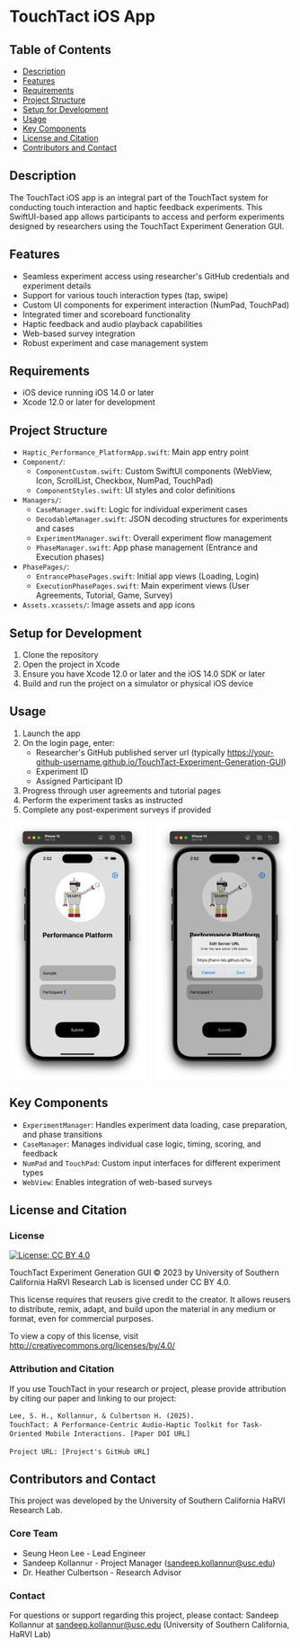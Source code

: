 # TouchTact iOS App

## Table of Contents
- [Description](#description)
- [Features](#features)
- [Requirements](#requirements)
- [Project Structure](#project-structure)
- [Setup for Development](#setup-for-development)
- [Usage](#usage)
- [Key Components](#key-components)
- [License and Citation](#license-and-citation)
- [Contributors and Contact](#contributors-and-contact)

## Description
The TouchTact iOS app is an integral part of the TouchTact system for conducting touch interaction and haptic feedback experiments. This SwiftUI-based app allows participants to access and perform experiments designed by researchers using the TouchTact Experiment Generation GUI.

## Features
- Seamless experiment access using researcher's GitHub credentials and experiment details
- Support for various touch interaction types (tap, swipe)
- Custom UI components for experiment interaction (NumPad, TouchPad)
- Integrated timer and scoreboard functionality
- Haptic feedback and audio playback capabilities
- Web-based survey integration
- Robust experiment and case management system

## Requirements
- iOS device running iOS 14.0 or later
- Xcode 12.0 or later for development

## Project Structure
- `Haptic_Performance_PlatformApp.swift`: Main app entry point
- `Component/`:
  - `ComponentCustom.swift`: Custom SwiftUI components (WebView, Icon, ScrollList, Checkbox, NumPad, TouchPad)
  - `ComponentStyles.swift`: UI styles and color definitions
- `Managers/`:
  - `CaseManager.swift`: Logic for individual experiment cases
  - `DecodableManager.swift`: JSON decoding structures for experiments and cases
  - `ExperimentManager.swift`: Overall experiment flow management
  - `PhaseManager.swift`: App phase management (Entrance and Execution phases)
- `PhasePages/`:
  - `EntrancePhasePages.swift`: Initial app views (Loading, Login)
  - `ExecutionPhasePages.swift`: Main experiment views (User Agreements, Tutorial, Game, Survey)
- `Assets.xcassets/`: Image assets and app icons

## Setup for Development
1. Clone the repository
2. Open the project in Xcode
3. Ensure you have Xcode 12.0 or later and the iOS 14.0 SDK or later
4. Build and run the project on a simulator or physical iOS device

## Usage
1. Launch the app
2. On the login page, enter:
   - Researcher's GitHub published server url (typically https://your-github-username.github.io/TouchTact-Experiment-Generation-GUI)
   - Experiment ID
   - Assigned Participant ID
3. Progress through user agreements and tutorial pages
4. Perform the experiment tasks as instructed
5. Complete any post-experiment surveys if provided

<div style="display: flex; justify-content: space-between;">
  <img src="/Haptic%20Performance%20Platform/Reference/Login.png" alt="Login" width="48%"/>
  <img src="/Haptic%20Performance%20Platform/Reference/ServerURL.png" alt="GitHub Server URL Input" width="48%"/>
</div>

## Key Components
- `ExperimentManager`: Handles experiment data loading, case preparation, and phase transitions
- `CaseManager`: Manages individual case logic, timing, scoring, and feedback
- `NumPad` and `TouchPad`: Custom input interfaces for different experiment types
- `WebView`: Enables integration of web-based surveys

## License and Citation

### License
[![License: CC BY 4.0](https://img.shields.io/badge/License-CC%20BY%204.0-lightgrey.svg)](http://creativecommons.org/licenses/by/4.0/)

TouchTact Experiment Generation GUI © 2023 by University of Southern California HaRVI Research Lab is licensed under CC BY 4.0. 

This license requires that reusers give credit to the creator. It allows reusers to distribute, remix, adapt, and build upon the material in any medium or format, even for commercial purposes.

To view a copy of this license, visit http://creativecommons.org/licenses/by/4.0/

### Attribution and Citation

If you use TouchTact in your research or project, please provide attribution by citing our paper and linking to our project:

```
Lee, S. H., Kollannur, & Culbertson H. (2025). 
TouchTact: A Performance-Centric Audio-Haptic Toolkit for Task-Oriented Mobile Interactions. [Paper DOI URL]

Project URL: [Project's GitHub URL]
```
## Contributors and Contact
This project was developed by the University of Southern California HaRVI Research Lab.

### Core Team
- Seung Heon Lee - Lead Engineer
- Sandeep Kollannur - Project Manager (sandeep.kollannur@usc.edu)
- Dr. Heather Culbertson - Research Advisor

### Contact
For questions or support regarding this project, please contact:
Sandeep Kollannur at sandeep.kollannur@usc.edu (University of Southern California, HaRVI Lab)